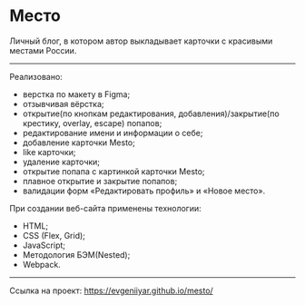 # Место #

Личный блог, в котором автор выкладывает карточки с красивыми местами России.

---

Реализовано:
* верстка по макету в Figma;
* отзывчивая вёрстка;
* открытие(по кнопкам редактирования, добавления)/закрытие(по крестику, overlay, escape) попапов;
* редактирование имени и информации о себе;
* добавление карточки Mesto;
* like карточки;
* удаление карточки;
* открытие попапа с картинкой карточки Mesto;
* плавное открытие и закрытие попапов;
* валидации форм «Редактировать профиль» и «Новое место».

При создании веб-сайта применены технологии:
* HTML;
* CSS (Flex, Grid);
* JavaScript;
* Методология БЭМ(Nested);
* Webpack.

---

Ссылка на проект: https://evgeniiyar.github.io/mesto/
